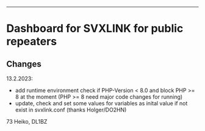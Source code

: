 ---
# Dashboard for SVXLINK for public repeaters #

## Changes ##

13.2.2023:

- add runtime environment check if PHP-Version < 8.0 and block PHP >= 8 at the moment (PHP >= 8 need major code changes for running)
- update, check and set some values for variables as inital value if not exist in svxlink.conf (thanks Holger/DO2HN)

73 Heiko, DL1BZ
